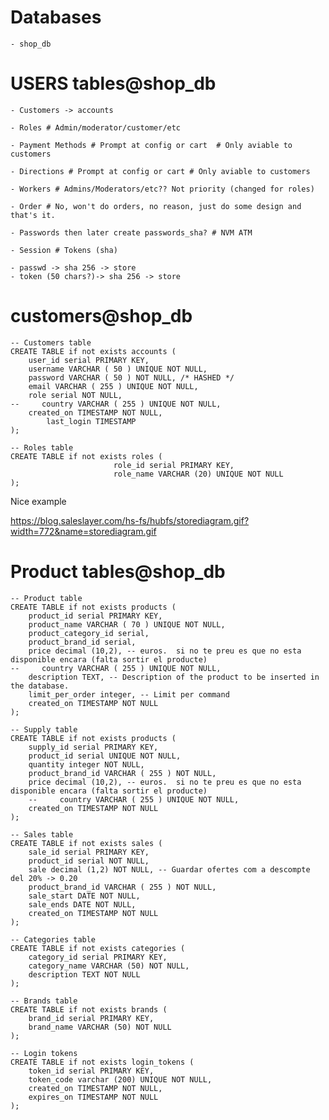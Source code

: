 # Databases

	- shop_db

# USERS tables@shop_db

	- Customers -> accounts

	- Roles # Admin/moderator/customer/etc

	- Payment Methods # Prompt at config or cart  # Only aviable to customers

	- Directions # Prompt at config or cart # Only aviable to customers

	- Workers # Admins/Moderators/etc?? Not priority (changed for roles)

	- Order # No, won't do orders, no reason, just do some design and that's it.

	- Passwords then later create passwords_sha? # NVM ATM

    - Session # Tokens (sha)

    - passwd -> sha 256 -> store
    - token (50 chars?)-> sha 256 -> store

# customers@shop_db

```postgresql
-- Customers table
CREATE TABLE if not exists accounts (
	user_id serial PRIMARY KEY,
	username VARCHAR ( 50 ) UNIQUE NOT NULL,
	password VARCHAR ( 50 ) NOT NULL, /* HASHED */
	email VARCHAR ( 255 ) UNIQUE NOT NULL,
    role serial NOT NULL,
--     country VARCHAR ( 255 ) UNIQUE NOT NULL,
	created_on TIMESTAMP NOT NULL,
        last_login TIMESTAMP 
);
```
```postgresql
-- Roles table
CREATE TABLE if not exists roles (
                       role_id serial PRIMARY KEY,
                       role_name VARCHAR (20) UNIQUE NOT NULL
);

```

Nice example

https://blog.saleslayer.com/hs-fs/hubfs/storediagram.gif?width=772&name=storediagram.gif

# Product tables@shop_db

```postgresql
-- Product table
CREATE TABLE if not exists products (
	product_id serial PRIMARY KEY,
	product_name VARCHAR ( 70 ) UNIQUE NOT NULL,
	product_category_id serial,
    product_brand_id serial,
    price decimal (10,2), -- euros.  si no te preu es que no esta disponible encara (falta sortir el producte)
--     country VARCHAR ( 255 ) UNIQUE NOT NULL,
    description TEXT, -- Description of the product to be inserted in the database.
    limit_per_order integer, -- Limit per command
	created_on TIMESTAMP NOT NULL                    
);
```

```postgresql
-- Supply table
CREATE TABLE if not exists products (
    supply_id serial PRIMARY KEY,
    product_id serial UNIQUE NOT NULL,
    quantity integer NOT NULL,
    product_brand_id VARCHAR ( 255 ) NOT NULL,
    price decimal (10,2), -- euros.  si no te preu es que no esta disponible encara (falta sortir el producte)
    --     country VARCHAR ( 255 ) UNIQUE NOT NULL,
    created_on TIMESTAMP NOT NULL
);
```

```postgresql
-- Sales table
CREATE TABLE if not exists sales (
    sale_id serial PRIMARY KEY,
    product_id serial NOT NULL,
    sale decimal (1,2) NOT NULL, -- Guardar ofertes com a descompte del 20% -> 0.20
    product_brand_id VARCHAR ( 255 ) NOT NULL,
    sale_start DATE NOT NULL,
    sale_ends DATE NOT NULL,
    created_on TIMESTAMP NOT NULL
);
```


```postgresql
-- Categories table
CREATE TABLE if not exists categories (
    category_id serial PRIMARY KEY,
    category_name VARCHAR (50) NOT NULL,
    description TEXT NOT NULL
);
```

```postgresql
-- Brands table
CREATE TABLE if not exists brands (
    brand_id serial PRIMARY KEY,
    brand_name VARCHAR (50) NOT NULL
);
```

```postgresql
-- Login tokens
CREATE TABLE if not exists login_tokens (
    token_id serial PRIMARY KEY,
    token_code varchar (200) UNIQUE NOT NULL,
    created_on TIMESTAMP NOT NULL,
    expires_on TIMESTAMP NOT NULL
);
```